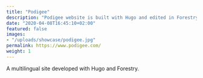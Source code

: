 ```yaml
---
title: "Podigee"
description: "Podigee website is built with Hugo and edited in Forestry"
date: "2020-04-08T16:45:10+02:00"
featured: false
images:
- "/uploads/showcase/podigee.jpg"
permalink: https://www.podigee.com/
weight: 1
---
```


A multilingual site developed with Hugo and Forestry.
